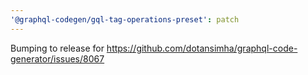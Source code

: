 ```yaml
---
'@graphql-codegen/gql-tag-operations-preset': patch
---
```


Bumping to release for https://github.com/dotansimha/graphql-code-generator/issues/8067
